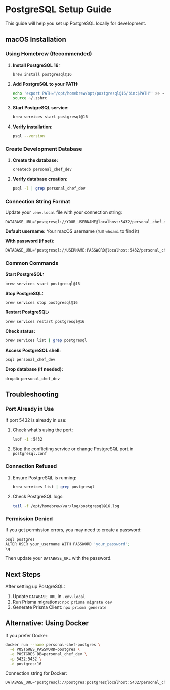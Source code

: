 # PostgreSQL Setup Guide

This guide will help you set up PostgreSQL locally for development.

## macOS Installation

### Using Homebrew (Recommended)

1. **Install PostgreSQL 16:**

   ```bash
   brew install postgresql@16
   ```

2. **Add PostgreSQL to your PATH:**

   ```bash
   echo 'export PATH="/opt/homebrew/opt/postgresql@16/bin:$PATH"' >> ~/.zshrc
   source ~/.zshrc
   ```

3. **Start PostgreSQL service:**

   ```bash
   brew services start postgresql@16
   ```

4. **Verify installation:**
   ```bash
   psql --version
   ```

### Create Development Database

1. **Create the database:**

   ```bash
   createdb personal_chef_dev
   ```

2. **Verify database creation:**
   ```bash
   psql -l | grep personal_chef_dev
   ```

### Connection String Format

Update your `.env.local` file with your connection string:

```
DATABASE_URL="postgresql://YOUR_USERNAME@localhost:5432/personal_chef_dev"
```

**Default username:** Your macOS username (run `whoami` to find it)

**With password (if set):**

```
DATABASE_URL="postgresql://USERNAME:PASSWORD@localhost:5432/personal_chef_dev"
```

### Common Commands

**Start PostgreSQL:**

```bash
brew services start postgresql@16
```

**Stop PostgreSQL:**

```bash
brew services stop postgresql@16
```

**Restart PostgreSQL:**

```bash
brew services restart postgresql@16
```

**Check status:**

```bash
brew services list | grep postgresql
```

**Access PostgreSQL shell:**

```bash
psql personal_chef_dev
```

**Drop database (if needed):**

```bash
dropdb personal_chef_dev
```

## Troubleshooting

### Port Already in Use

If port 5432 is already in use:

1. Check what's using the port:

   ```bash
   lsof -i :5432
   ```

2. Stop the conflicting service or change PostgreSQL port in `postgresql.conf`

### Connection Refused

1. Ensure PostgreSQL is running:

   ```bash
   brew services list | grep postgresql
   ```

2. Check PostgreSQL logs:
   ```bash
   tail -f /opt/homebrew/var/log/postgresql@16.log
   ```

### Permission Denied

If you get permission errors, you may need to create a password:

```bash
psql postgres
ALTER USER your_username WITH PASSWORD 'your_password';
\q
```

Then update your `DATABASE_URL` with the password.

## Next Steps

After setting up PostgreSQL:

1. Update `DATABASE_URL` in `.env.local`
2. Run Prisma migrations: `npx prisma migrate dev`
3. Generate Prisma Client: `npx prisma generate`

## Alternative: Using Docker

If you prefer Docker:

```bash
docker run --name personal-chef-postgres \
  -e POSTGRES_PASSWORD=postgres \
  -e POSTGRES_DB=personal_chef_dev \
  -p 5432:5432 \
  -d postgres:16
```

Connection string for Docker:

```
DATABASE_URL="postgresql://postgres:postgres@localhost:5432/personal_chef_dev"
```
